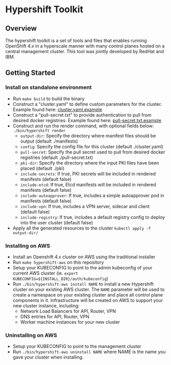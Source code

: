 # Hypershift Toolkit

## Overview
The hypershift toolkit is a set of tools and files that enables running OpenShift 4.x in a hyperscale manner with many control planes hosted on a central management cluster. This tool was jointly developed by RedHat and IBM. 

## Getting Started

### Install on standalone environment

* Run `make build` to build the binary
* Construct a "cluster.yaml" to define custom parameters for the cluster. Example found here: [cluster.yaml.example](https://github.com/openshift/hypershift-toolkit/blob/master/cluster.yaml.example)
* Construct a "pull-secret.txt" to provide authentication to pull from desired docker registries. Example found here: [pull-secret.txt.example](https://github.com/openshift/hypershift-toolkit/blob/master/pull-secret.txt.example)
* Construct and run the render command, with optional fields below: `./bin/hypershift render`
    - `output-dir`: Specify the directory where manifest files should be output (default ./manifests)
    - `config`: Specify the config file for this cluster (default ./cluster.yaml)
    - `pull-secret`: Specify the pull secret used to pull from desired docker registries (default ./pull-secret.txt)
    - `pki-dir`: Specify the directory where the input PKI files have been placed (default ./pki)
    - `include-secrets`: If true, PKI secrets will be included in rendered manifests (default false)
    - `include-etcd`: If true, Etcd manifests will be included in rendered manifests (default false)
    - `include-autoapprover`: If true, includes a simple autoapprover pod in manifests (default false)
    - `include-vpn`: If true, includes a VPN server, sidecar and client (default false)
    - `include-registry`: If true, includes a default registry config to deploy into the user cluster (default false)
* Apply all the generated resources to the cluster `kubectl apply -f output-dir/`

### Installing on AWS

* Install an Openshift 4.x cluster on AWS using the traditional installer
* Run `make hypershift-aws` on this repository
* Setup your KUBECONFIG to point to the admin kubeconfig of your current AWS cluster
  (ie. `export KUBECONFIG=${INSTALL_DIR}/auth/kubeconfig`)
* Run `./bin/hypershift-aws install NAME` to install a new Hypershift cluster on your
  existing AWS cluster. The `NAME` parameter will be used to create a namespace
  on your existing cluster and place all control plane components in it. Infrastructure
  will be created on AWS to support your new cluster instance, including:
  - Network Load Balancers for API, Router, VPN
  - DNS entries for API, Router, VPN
  - Worker machine instances for your new cluster

### Uninstalling on AWS
* Setup your KUBECONFIG to point to the management cluster
* Run `./bin/hypershift-aws uninstall NAME` where NAME is the name you gave your
  cluster when installing.
